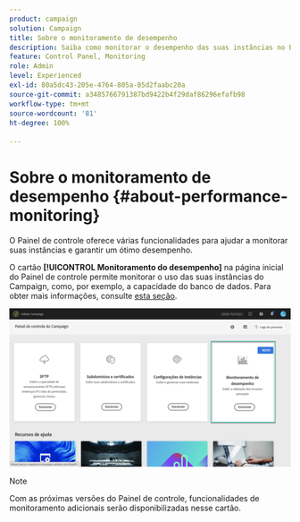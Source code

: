 ```yaml
---
product: campaign
solution: Campaign
title: Sobre o monitoramento de desempenho
description: Saiba como monitorar o desempenho das suas instâncias no Painel de controle
feature: Control Panel, Monitoring
role: Admin
level: Experienced
exl-id: 80a5dc43-205e-4764-805a-85d2faabc20a
source-git-commit: a3485766791387bd9422b4f29daf86296efafb98
workflow-type: tm+mt
source-wordcount: '81'
ht-degree: 100%

---
```


# Sobre o monitoramento de desempenho {#about-performance-monitoring}

O Painel de controle oferece várias funcionalidades para ajudar a monitorar suas instâncias e garantir um ótimo desempenho.

O cartão **[!UICONTROL Monitoramento do desempenho]** na página inicial do Painel de controle permite monitorar o uso das suas instâncias do Campaign, como, por exemplo, a capacidade do banco de dados. Para obter mais informações, consulte [esta seção](../../performance-monitoring/using/database-monitoring.md).

![](assets/performance_card.png)

>[!NOTE]
>
>Com as próximas versões do Painel de controle, funcionalidades de monitoramento adicionais serão disponibilizadas nesse cartão.

